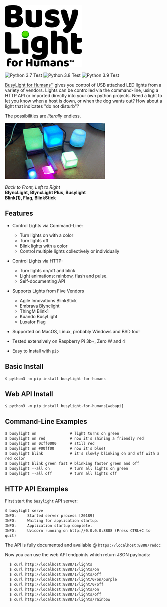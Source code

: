![BusyLight Project Logo][1]

![Python 3.7 Test][37] ![Python 3.8 Test][38] ![Python 3.9 Test][39]

[BusyLight for Humans™][0] gives you control of USB attached LED
lights from a variety of vendors. Lights can be controlled via
the command-line, using a HTTP API or imported directly into your own
python projects. Need a light to let you know when a host is down, or
when the dog wants out? How about a light that indicates "do not disturb"?

The possibilities are _literally_ endless.

![All Supported Lights][DemoGif]

<em>Back to Front, Left to Right</em> <br>
<b>BlyncLight, BlyncLight Plus, Busylight</b> <br>
<b>Blink(1), Flag, BlinkStick</b>

## Features
- Control Lights via Command-Line:
  * Turn lights on with a color
  * Turn lights off
  * Blink lights with a color
  * Control multiple lights collectively or individually
  
- Control Lights via HTTP:
  * Turn lights on/off and blink
  * Light animations: rainbow, flash and pulse.
  * Self-documenting API

- Supports Lights from Five Vendors
  * Agile Innovations BlinkStick 
  * Embrava Blynclight
  * ThingM Blink1
  * Kuando BusyLight
  * Luxafor Flag
- Supported on MacOS, Linux, probably Windows and BSD too!
- Tested extensively on Raspberry Pi 3b+, Zero W and 4
- Easy to Install with `pip`

## Basic Install 
```console
$ python3 -m pip install busylight-for-humans 
```

## Web API Install
```console
$ python3 -m pip install busylight-for-humans[webapi]
```


## Command-Line Examples

```console
$ busylight on               # light turns on green
$ busylight on red           # now it's shining a friendly red
$ busylight on 0xff0000      # still red
$ busylight on #00ff00       # now it's blue!
$ busylight blink            # it's slowly blinking on and off with a red color
$ busylight blink green fast # blinking faster green and off
$ busylight --all on         # turn all lights on green
$ busylight --all off        # turn all lights off
```

## HTTP API Examples

First start the `busylight` API server:
```console
$ busylight serve
INFO:     Started server process [20189]
INFO:     Waiting for application startup.
INFO:     Application startup complete.
INFO:     Uvicorn running on http://0.0.0.0:8888 (Press CTRL+C to quit)
```

The API is fully documented and available @ `https://localhost:8888/redoc`


Now you can use the web API endpoints which return JSON payloads:

```console
  $ curl http://localhost:8888/1/lights
  $ curl http://localhost:8888/1/lights/on
  $ curl http://localhost:8888/1/lights/off
  $ curl http://localhost:8888/1/light/0/on/purple
  $ curl http://localhost:8888/1/light/0/off
  $ curl http://localhost:8888/1/lights/on
  $ curl http://localhost:8888/1/lights/off
  $ curl http://localhost:8888/1/lights/rainbow
```

[0]: https://pypi.org/project/busylight-for-humans/
[1]: https://github.com/JnyJny/busylight/blob/master/docs/assets/BusyLightLogo.png

[37]: https://github.com/JnyJny/busylight/workflows/Python%203.7/badge.svg
[38]: https://github.com/JnyJny/busylight/workflows/Python%203.8/badge.svg
[39]: https://github.com/JnyJny/busylight/workflows/Python%203.9/badge.svg

[DemoGif]: https://github.com/JnyJny/busylight/raw/master/demo/demo.gif

